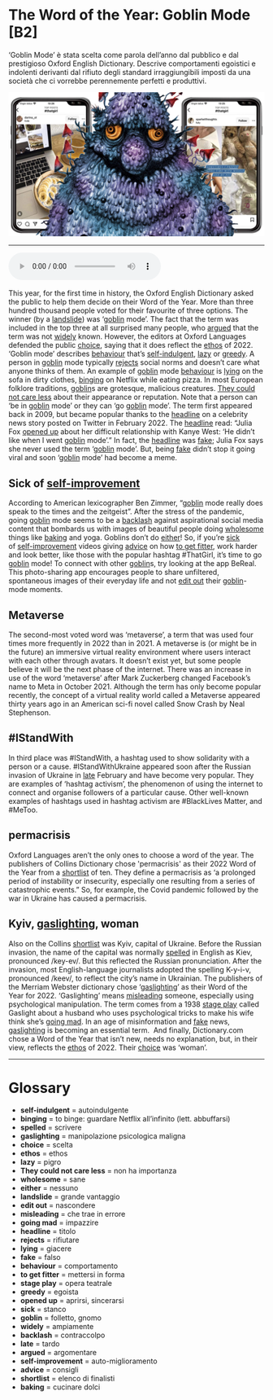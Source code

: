 # The Word of the Year: Goblin Mode   [B2]

‘Goblin Mode’ è stata scelta come parola dell’anno dal pubblico e dal prestigioso Oxford English Dictionary. Descrive comportamenti egoistici e indolenti derivanti dal rifiuto degli standard irraggiungibili imposti da una società che ci vorrebbe perennemente perfetti e produttivi.

![](The%20Word%20of%20the%20Year%20Goblin%20Mode.jpg)

--------------

<div>
<audio controls autoplay>
    <source src="https://raw.githubusercontent.com/dartie/knowledge-base/main/English/SpeakUp/2023-02/The%20Word%20of%20the%20Year%20Goblin%20Mode.mp3" type="audio/mpeg">
</audio>
</div>


This year, for the first time in history, the Oxford English Dictionary asked the public to help them decide on their Word of the Year. More than three hundred thousand people voted for their favourite of three options. The winner (by a [landslide](## "grande vantaggio")) was ‘[goblin](## "folletto, gnomo") mode’. The fact that the term was included in the top three at all surprised many people, who [argued](## "argomentare") that the term was not [widely](## "ampiamente") known. However, the editors at Oxford Languages defended the public [choice](## "scelta"), saying that it does reflect the [ethos](## "ethos") of 2022. 
‘Goblin mode’ describes [behaviour](## "comportamento") that’s [self-indulgent](## "autoindulgente"), [lazy](## "pigro") or [greedy](## "egoista"). A person in [goblin](## "folletto, gnomo") mode typically [rejects](## "rifiutare") social norms and doesn’t care what anyone thinks of them. An example of [goblin](## "folletto, gnomo") mode [behaviour](## "comportamento") is [lying](## "giacere") on the sofa in dirty clothes, [binging](## "to binge: guardare Netflix all’infinito (lett. abbuffarsi)") on Netflix while eating pizza. In most European folklore traditions, [goblin](## "folletto, gnomo")s are grotesque, malicious creatures. [They could not care less](## "non ha importanza") about their appearance or reputation.
Note that a person can ‘be in [goblin](## "folletto, gnomo") mode’ or they can ‘go [goblin](## "folletto, gnomo") mode’. The term first appeared back in 2009, but became popular thanks to the [headline](## "titolo") on a celebrity news story posted on Twitter in February 2022. The [headline](## "titolo") read: “Julia Fox [opened up](## "aprirsi, sincerarsi") about her difficult relationship with Kanye West: ‘He didn’t like when I went [goblin](## "folletto, gnomo") mode’.” In fact, the [headline](## "titolo") was [fake](## "falso"); Julia Fox says she never used the term ‘[goblin](## "folletto, gnomo") mode’. But, being [fake](## "falso") didn’t stop it going viral and soon ‘[goblin](## "folletto, gnomo") mode’ had become a meme.

## Sick of [self-improvement](## "auto-miglioramento")
According to American lexicographer Ben Zimmer, “[goblin](## "folletto, gnomo") mode really does speak to the times and the zeitgeist”. After the stress of the pandemic, going [goblin](## "folletto, gnomo") mode seems to be a [backlash](## "contraccolpo") against aspirational social media content that bombards us with images of beautiful people doing [wholesome](## "sane") things like [baking](## "cucinare dolci") and yoga. Goblins don’t do [either](## "nessuno")! So, if you’re [sick](## "stanco") of [self-improvement](## "auto-miglioramento") videos giving [advice](## "consigli") on how [to get fitter](## "mettersi in forma"), work harder and look better, like those with the popular hashtag #ThatGirl, it’s time to go [goblin](## "folletto, gnomo") mode! To connect with other [goblin](## "folletto, gnomo")s, try looking at the app BeReal. This photo-sharing app encourages people to share unfiltered, spontaneous images of their everyday life and not [edit out](## "nascondere") their [goblin](## "folletto, gnomo")-mode moments.

## Metaverse
The second-most voted word was ‘metaverse’, a term that was used four times more frequently in 2022 than in 2021. A metaverse is (or might be in the future) an immersive virtual reality environment where users interact with each other through avatars. It doesn’t exist yet, but some people believe it will be the next phase of the internet. There was an increase in use of the word ‘metaverse’ after Mark Zuckerberg changed Facebook’s name to Meta in October 2021. Although the term has only become popular recently, the concept of a virtual reality world called a Metaverse appeared thirty years ago in an American sci-fi novel called Snow Crash by Neal Stephenson.

## #IStandWith 
In third place was #IStandWith, a hashtag used to show solidarity with a person or a cause. #IStandWithUkraine appeared soon after the Russian invasion of Ukraine in [late](## "tardo") February and have become very popular. They are examples of ‘hashtag activism’, the phenomenon of using the internet to connect and organise followers of a particular cause. Other well-known examples of hashtags used in hashtag activism are #BlackLives Matter, and #MeToo.

## permacrisis
Oxford Languages aren’t the only ones to choose a word of the year. The publishers of Collins Dictionary chose 'permacrisis' as their 2022 Word of the Year from a [shortlist](## "elenco di finalisti") of ten. They define a permacrisis as ‘a prolonged period of instability or insecurity, especially one resulting from a series of catastrophic events.” So, for example, the Covid pandemic followed by the war in Ukraine has caused a permacrisis.

## Kyiv, [gaslighting](## "manipolazione psicologica maligna"), woman
Also on the Collins [shortlist](## "elenco di finalisti") was Kyiv, capital of Ukraine. Before the Russian invasion, the name of the capital was normally [spelled](## "scrivere") in English as Kiev, pronounced /key-ev/. But this reflected the Russian pronunciation. After the invasion, most English-language journalists adopted the spelling K-y-i-v, pronounced /keev/, to reflect the city’s name in Ukrainian.
The publishers of the Merriam Webster dictionary chose ‘[gaslighting](## "manipolazione psicologica maligna")’ as their Word of the Year for 2022. ‘Gaslighting’ means [misleading](## "che trae in errore") someone, especially using psychological manipulation. The term comes from a 1938 [stage play](## "opera teatrale") called Gaslight about a husband who uses psychological tricks to make his wife think she’s [going mad](## "impazzire"). In an age of misinformation and [fake](## "falso") news, [gaslighting](## "manipolazione psicologica maligna") is becoming an essential term. 
And finally, Dictionary.com chose a Word of the Year that isn’t new, needs no explanation, but, in their view, reflects the [ethos](## "ethos") of 2022. Their [choice](## "scelta") was ‘woman’.

--------------

<div style = "display:block; clear:both; page-break-after:always;"></div>

# Glossary
* **self-indulgent** = autoindulgente
* **binging** = to binge: guardare Netflix all’infinito (lett. abbuffarsi)
* **spelled** = scrivere
* **gaslighting** = manipolazione psicologica maligna
* **choice** = scelta
* **ethos** = ethos
* **lazy** = pigro
* **They could not care less** = non ha importanza
* **wholesome** = sane
* **either** = nessuno
* **landslide** = grande vantaggio
* **edit out** = nascondere
* **misleading** = che trae in errore
* **going mad** = impazzire
* **headline** = titolo
* **rejects** = rifiutare
* **lying** = giacere
* **fake** = falso
* **behaviour** = comportamento
* **to get fitter** = mettersi in forma
* **stage play** = opera teatrale
* **greedy** = egoista
* **opened up** = aprirsi, sincerarsi
* **sick** = stanco
* **goblin** = folletto, gnomo
* **widely** = ampiamente
* **backlash** = contraccolpo
* **late** = tardo
* **argued** = argomentare
* **self-improvement** = auto-miglioramento
* **advice** = consigli
* **shortlist** = elenco di finalisti
* **baking** = cucinare dolci
